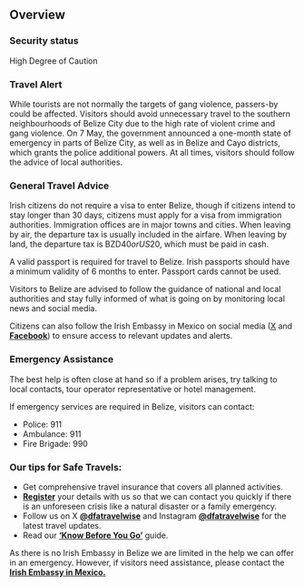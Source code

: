 ## Overview

### **Security status**

High Degree of Caution

### **Travel Alert**

While tourists are not normally the targets of gang violence, passers-by could be affected. Visitors should avoid unnecessary travel to the southern neighbourhoods of Belize City due to the high rate of violent crime and gang violence. On 7 May, the government announced a one-month state of emergency in parts of Belize City, as well as in Belize and Cayo districts, which grants the police additional powers. At all times, visitors should follow the advice of local authorities.

### **General Travel Advice**

Irish citizens do not require a visa to enter Belize, though if citizens intend to stay longer than 30 days, citizens must apply for a visa from immigration authorities. Immigration offices are in major towns and cities. When leaving by air, the departure tax is usually included in the airfare. When leaving by land, the departure tax is BZD$40 or US$20, which must be paid in cash.

A valid passport is required for travel to Belize. Irish passports should have a minimum validity of 6 months to enter. Passport cards cannot be used.

Visitors to Belize are advised to follow the guidance of national and local authorities and stay fully informed of what is going on by monitoring local news and social media.

Citizens can also follow the Irish Embassy in Mexico on social media ([X](https://x.com/IrishEmbMexico) and [**Facebook**](https://www.facebook.com/IrishEmbMexico)) to ensure access to relevant updates and alerts.

### **Emergency Assistance**

The best help is often close at hand so if a problem arises, try talking to local contacts, tour operator representative or hotel management.

If emergency services are required in Belize, visitors can contact:

* Police: 911
* Ambulance: 911
* Fire Brigade: 990

### **Our tips for Safe Travels:**

* Get comprehensive travel insurance that covers all planned activities.
* [**Register**](https://www.ireland.ie/en/dfa/overseas-travel/citizens-registration/) your details with us so that we can contact you quickly if there is an unforeseen crisis like a natural disaster or a family emergency.
* Follow us on X [**@dfatravelwise**](https://www.twitter.com/DFATravelWise) and Instagram [**@dfatravelwise**](https://www.instagram.com/dfatravelwise) for the latest travel updates.
* Read our [**‘Know Before You Go’**](https://www.ireland.ie/en/dfa/overseas-travel/know-before-you-go/) guide.

As there is no Irish Embassy in Belize we are limited in the help we can offer in an emergency. However, if visitors need assistance, please contact the [**Irish Embassy in Mexico.**](https://www.ireland.ie/en/mexico/mexicocity/)